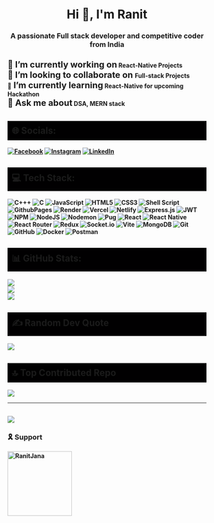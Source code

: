 <div style="padding: 20px;">
<h1 align="center">Hi 👋, I'm Ranit</h1>
<h3 align="center" style="margin-bottom: 25px;">A passionate Full stack developer and competitive coder from India</h3>

<span style="font-size: 20px;"><strong>🔭 I’m currently working on</string></span> React-Native Projects<br>
<span style="font-size: 20px;"><strong>👯 I’m looking to collaborate on </string></span>Full-stack Projects<br>
🌱<span style="font-size: 20px"><strong> I’m currently learning</string></span> React-Native for upcoming Hackathon<br>
<span style="font-size: 20px"><strong>💬 Ask me about</string></span> DSA, MERN stack


<h2 style="background-color:rgb(1,0,1);padding:10px" align="">🌐 Socials:</h2>

[![Facebook](https://img.shields.io/badge/Facebook-%231877F2.svg?style=for-the-badge&logo=Facebook&logoColor=white)](https://www.facebook.com/ranit.ranit.9231) [![Instagram](https://img.shields.io/badge/Instagram-%23E4405F.svg?style=for-the-badge&logo=Instagram&logoColor=white)](https://instagram.com/ranit_jana1) [![LinkedIn](https://img.shields.io/badge/LinkedIn-%230077B5.svg?style=for-the-badge&logo=linkedin&logoColor=white)](https://www.linkedin.com/in/ranit-jana-12660a253/) 

<h2 style="background-color:rgb(1,0,1);padding:10px" align="">💻 Tech Stack:</h2>

![C+++](https://img.shields.io/badge/c++-%2300599C.svg?style=for-the-badge&logo=c%2B%2B&logoColor=white) ![C](https://img.shields.io/badge/c-%2300599C.svg?style=for-the-badge&logo=c&logoColor=white) ![JavaScript](https://img.shields.io/badge/javascript-%23323330.svg?style=for-the-badge&logo=javascript&logoColor=%23F7DF1E) ![HTML5](https://img.shields.io/badge/html5-%23E34F26.svg?style=for-the-badge&logo=html5&logoColor=white) ![CSS3](https://img.shields.io/badge/css3-%231572B6.svg?style=for-the-badge&logo=css3&logoColor=white) ![Shell Script](https://img.shields.io/badge/shell_script-%23121011.svg?style=for-the-badge&logo=gnu-bash&logoColor=white) ![GithubPages](https://img.shields.io/badge/github%20pages-121013?style=for-the-badge&logo=github&logoColor=white) ![Render](https://img.shields.io/badge/Render-%46E3B7.svg?style=for-the-badge&logo=render&logoColor=white) ![Vercel](https://img.shields.io/badge/vercel-%23000000.svg?style=for-the-badge&logo=vercel&logoColor=white) ![Netlify](https://img.shields.io/badge/netlify-%23000000.svg?style=for-the-badge&logo=netlify&logoColor=#00C7B7) ![Express.js](https://img.shields.io/badge/express.js-%23404d59.svg?style=for-the-badge&logo=express&logoColor=%2361DAFB) ![JWT](https://img.shields.io/badge/JWT-black?style=for-the-badge&logo=JSON%20web%20tokens) ![NPM](https://img.shields.io/badge/NPM-%23CB3837.svg?style=for-the-badge&logo=npm&logoColor=white) ![NodeJS](https://img.shields.io/badge/node.js-6DA55F?style=for-the-badge&logo=node.js&logoColor=white) ![Nodemon](https://img.shields.io/badge/NODEMON-%23323330.svg?style=for-the-badge&logo=nodemon&logoColor=%BBDEAD) ![Pug](https://img.shields.io/badge/Pug-FFF?style=for-the-badge&logo=pug&logoColor=A86454) ![React](https://img.shields.io/badge/react-%2320232a.svg?style=for-the-badge&logo=react&logoColor=%2361DAFB) ![React Native](https://img.shields.io/badge/react_native-%2320232a.svg?style=for-the-badge&logo=react&logoColor=%2361DAFB) ![React Router](https://img.shields.io/badge/React_Router-CA4245?style=for-the-badge&logo=react-router&logoColor=white) ![Redux](https://img.shields.io/badge/redux-%23593d88.svg?style=for-the-badge&logo=redux&logoColor=white) ![Socket.io](https://img.shields.io/badge/Socket.io-black?style=for-the-badge&logo=socket.io&badgeColor=010101) ![Vite](https://img.shields.io/badge/vite-%23646CFF.svg?style=for-the-badge&logo=vite&logoColor=white) ![MongoDB](https://img.shields.io/badge/MongoDB-%234ea94b.svg?style=for-the-badge&logo=mongodb&logoColor=white) ![Git](https://img.shields.io/badge/git-%23F05033.svg?style=for-the-badge&logo=git&logoColor=white) ![GitHub](https://img.shields.io/badge/github-%23121011.svg?style=for-the-badge&logo=github&logoColor=white) ![Docker](https://img.shields.io/badge/docker-%230db7ed.svg?style=for-the-badge&logo=docker&logoColor=white) ![Postman](https://img.shields.io/badge/Postman-FF6C37?style=for-the-badge&logo=postman&logoColor=white)

<h2 style="background-color:rgb(1,0,1);padding:10px" align="">📊 GitHub Stats:</h2>

![](https://github-readme-stats.vercel.app/api?username=RanitJana&theme=neon&hide_border=false&include_all_commits=true&count_private=false)<br/>
![](https://github-readme-streak-stats.herokuapp.com/?user=RanitJana&theme=neon&hide_border=false)<br/>
![](https://github-readme-stats.vercel.app/api/top-langs/?username=RanitJana&theme=neon&hide_border=false&include_all_commits=true&count_private=false&layout=compact)

<h2 style="background-color:rgb(1,0,1);padding:10px" align=""> ✍️ Random Dev Quote</h2>

![](https://quotes-github-readme.vercel.app/api?type=horizontal&theme=radical)

<h2 style="background-color:rgb(1,0,1);padding:10px" align="">🔝 Top Contributed Repo</h2>

![](https://github-contributor-stats.vercel.app/api?username=RanitJana&limit=5&theme=neon&combine_all_yearly_contributions=true)

---
[![](https://visitcount.itsvg.in/api?id=RanitJana&icon=5&color=8)](https://visitcount.itsvg.in)
---

<h3>🎗️ Support</h2>
<p><a href="https://www.buymeacoffee.com/RanitJana"> 
<img align="left" src="https://cdn.buymeacoffee.com/buttons/v2/default-yellow.png"  width="150" alt="RanitJana" />
</a></p>
<br><br> 

</div>
